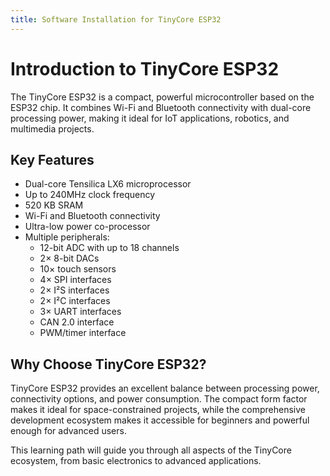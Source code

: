 ```yaml
---
title: Software Installation for TinyCore ESP32
---
```


# Introduction to TinyCore ESP32

The TinyCore ESP32 is a compact, powerful microcontroller based on the ESP32 chip. It combines Wi-Fi and Bluetooth connectivity with dual-core processing power, making it ideal for IoT applications, robotics, and multimedia projects.

## Key Features

- Dual-core Tensilica LX6 microprocessor
- Up to 240MHz clock frequency
- 520 KB SRAM
- Wi-Fi and Bluetooth connectivity
- Ultra-low power co-processor
- Multiple peripherals:
  - 12-bit ADC with up to 18 channels
  - 2× 8-bit DACs
  - 10× touch sensors
  - 4× SPI interfaces
  - 2× I²S interfaces
  - 2× I²C interfaces
  - 3× UART interfaces
  - CAN 2.0 interface
  - PWM/timer interface

## Why Choose TinyCore ESP32?

TinyCore ESP32 provides an excellent balance between processing power, connectivity options, and power consumption. The compact form factor makes it ideal for space-constrained projects, while the comprehensive development ecosystem makes it accessible for beginners and powerful enough for advanced users.

This learning path will guide you through all aspects of the TinyCore ecosystem, from basic electronics to advanced applications.

